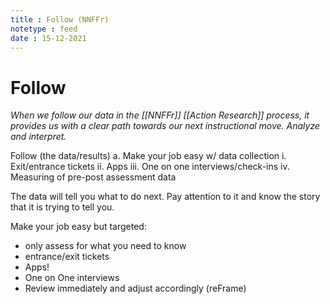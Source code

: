 ```yaml
---
title : Follow (NNFFr)
notetype : feed
date : 15-12-2021
---
```

# Follow
_When we follow our data in the [[NNFFr]] [[Action Research]] process, it provides us with a clear path towards our next instructional move. Analyze and interpret._

Follow (the data/results)
a. Make your job easy w/ data collection
i. Exit/entrance tickets
ii. Apps
iii. One on one interviews/check-ins
iv. Measuring of pre-post assessment data

The data will tell you what to do next. Pay attention to it and know the story that it is trying to tell you.

Make your job easy but targeted:
- only assess for what you need to know
- entrance/exit tickets
- Apps!
- One on One interviews
- Review immediately and adjust accordingly (reFrame)

